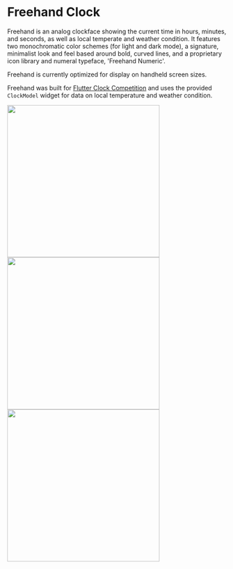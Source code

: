 # Freehand Clock

Freehand is an analog clockface showing the current time in hours, minutes, and seconds, as well as local temperate and weather condition. It features two monochromatic color schemes (for light and dark mode), a signature, minimalist look and feel based around bold, curved lines, and a proprietary icon library and numeral typeface, 'Freehand Numeric'.

Freehand is currently optimized for display on handheld screen sizes.

Freehand was built for [Flutter Clock Competition](https://flutter.dev/clock) and uses the provided `ClockModel` widget for data on local temperature and weather condition.

<img src='analog.gif' width='350'>

<img src='analog_dark.png' width='350'>

<img src='analog_light.png' width='350'>
